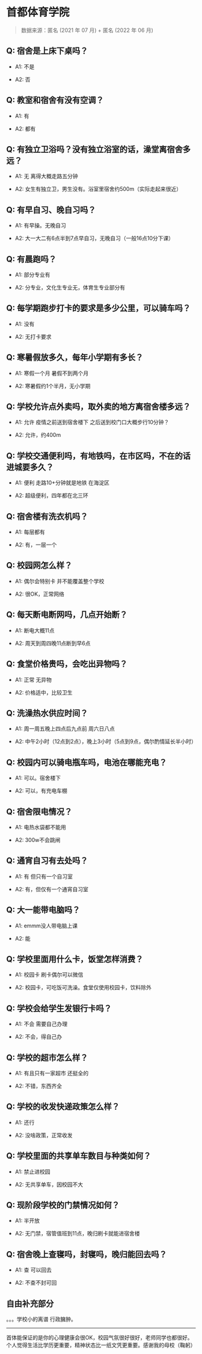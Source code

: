 # 首都体育学院

> 数据来源：匿名 (2021 年 07 月) + 匿名 (2022 年 06 月)

## Q: 宿舍是上床下桌吗？

- A1: 不是

- A2: 否

## Q: 教室和宿舍有没有空调？

- A1: 有

- A2: 都有

## Q: 有独立卫浴吗？没有独立浴室的话，澡堂离宿舍多远？

- A1: 无 离得大概走路五分钟

- A2: 女生有独立卫，男生没有。浴室里宿舍约500m（实际走起来很近）

## Q: 有早自习、晚自习吗？

- A1: 有早操。无晚自习

- A2: 大一大二有6点半到7点早自习，无晚自习（一般16点10分下课）

## Q: 有晨跑吗？

- A1: 部分专业有

- A2: 分专业，文化生专业无，体育生专业部分有

## Q: 每学期跑步打卡的要求是多少公里，可以骑车吗？

- A1: 没有

- A2: 无打卡要求

## Q: 寒暑假放多久，每年小学期有多长？

- A1: 寒假一个月 暑假不到两个月

- A2: 寒暑假约1个半月，无小学期

## Q: 学校允许点外卖吗，取外卖的地方离宿舍楼多远？

- A1: 允许 疫情之前送到宿舍楼下 之后送到校门口大概步行10分钟？

- A2: 允许，约400m

## Q: 学校交通便利吗，有地铁吗，在市区吗，不在的话进城要多久？

- A1: 便利 走路10+分钟就是地铁 在海淀区

- A2: 超级便利，四年都在北三环

## Q: 宿舍楼有洗衣机吗？

- A1: 每层都有

- A2: 有，一层一个

## Q: 校园网怎么样？

- A1: 偶尔会特别卡 并不能覆盖整个学校

- A2: 很OK，正常网络

## Q: 每天断电断网吗，几点开始断？

- A1: 断电大概11点

- A2: 周天到周四晚11点断到早6点

## Q: 食堂价格贵吗，会吃出异物吗？

- A1: 正常 无异物

- A2: 价格适中，比较卫生

## Q: 洗澡热水供应时间？

- A1: 周一周五晚上四点后九点前  周六日八点

- A2: 中午2小时（12点到2点），晚上3小时（5点到9点，偶尔酌情延长半小时）

## Q: 校园内可以骑电瓶车吗，电池在哪能充电？

- A1: 可以。宿舍楼下

- A2: 可以，有充电车棚

## Q: 宿舍限电情况？

- A1: 电热水袋都不能用

- A2: 300w不会跳闸

## Q: 通宵自习有去处吗？

- A1: 有 但只有一个自习室

- A2: 有，但仅有一个通宵自习室

## Q: 大一能带电脑吗？

- A1: emmm没人带电脑上课

- A2: 能

## Q: 学校里面用什么卡，饭堂怎样消费？

- A1: 校园卡 刷卡偶尔可以微信

- A2: 校园卡，可吃饭可洗澡。食堂仅使用校园卡，饮料除外

## Q: 学校会给学生发银行卡吗？

- A1: 不会 需要自己办理

- A2: 不会，得自己办

## Q: 学校的超市怎么样？

- A1: 有且只有一家超市 还挺全的

- A2: 不错，东西齐全

## Q: 学校的收发快递政策怎么样？

- A1: 还行

- A2: 没啥政策，正常收发

## Q: 学校里面的共享单车数目与种类如何？

- A1: 禁止进校园

- A2: 无共享单车，因校园不大

## Q: 现阶段学校的门禁情况如何？

- A1: 半开放

- A2: 无门禁，宿管值班到11点，晚归刷卡就能进宿舍楼

## Q: 宿舍晚上查寝吗，封寝吗，晚归能回去吗？

- A1: 查 可以回去

- A2: 不查不封可回

## 自由补充部分

。。。学校小的离谱 行政臃肿。

***

首体能保证的是你的心理健康会很OK，校园气氛很好很好，老师同学也都很好。个人觉得生活比学历更重要，精神状态比一纸文凭更重要。感谢我的母校（鞠躬）